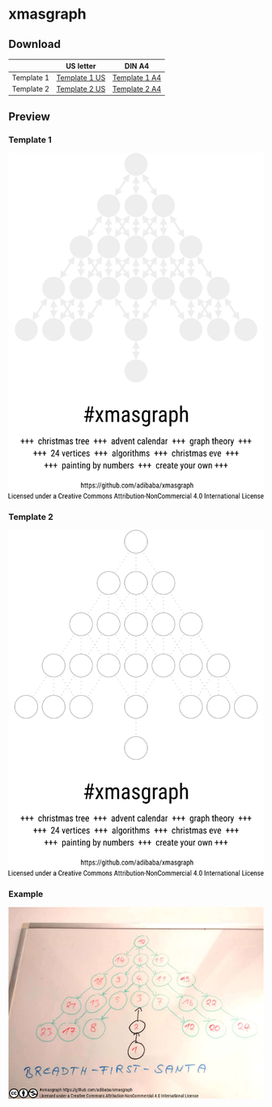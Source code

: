# xmasgraph

## Download

&nbsp; | US letter | DIN A4
--- | ------------ | -------------
Template 1 | [Template 1 US](../../raw/master/templates/3.1.us-letter.pdf) | [Template 1 A4](../../raw/master/templates/3.1.din-a4.pdf)
Template 2 | [Template 2 US](../../raw/master/templates/3.2.us-letter.pdf) | [Template 2 A4](../../raw/master/templates/3.1.din-a4.pdf)

## Preview

### Template 1

![Template 1](templates/3.1.png)

### Template 2

![Template 2](templates/3.2.png)

### Example

![Template 2](development/2.1.jpg)

